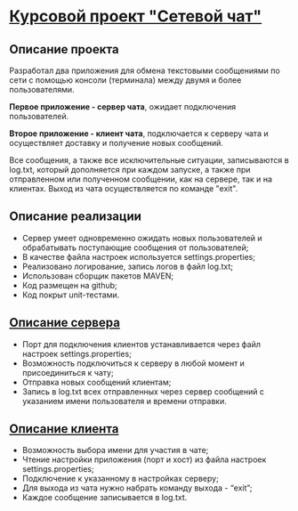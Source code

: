 # [Курсовой проект "Сетевой чат"](https://github.com/netology-code/jd-homeworks/blob/master/diploma/networkchat.md)

## Описание проекта

Разработал два приложения для обмена текстовыми сообщениями по сети с помощью консоли (терминала) между двумя и более пользователями.

**Первое приложение - сервер чата**, ожидает подключения пользователей.

**Второе приложение - клиент чата**, подключается к серверу чата и осуществляет доставку и получение новых сообщений.

Все сообщения, а также все исключительные ситуации, записываются в log.txt, который дополняется при каждом запуске, а также при отправленном или полученном сообщении, как на сервере, так и на клиентах. Выход из чата осуществляется по команде "exit".

## Описание реализации

- Сервер умеет одновременно ожидать новых пользователей и обрабатывать поступающие сообщения от пользователей;
- В качестве файла настроек используется settings.properties;
- Реализовано логирование, запись логов в файл log.txt;
- Использован сборщик пакетов MAVEN;
- Код размещен на github;
- Код покрыт unit-тестами.

## [Описание сервера](src/main/java/project/Server)

- Порт для подключения клиентов устанавливается через файл настроек settings.properties;
- Возможность подключиться к серверу в любой момент и присоединиться к чату;
- Отправка новых сообщений клиентам;
- Запись в log.txt всех отправленных через сервер сообщений с указанием имени пользователя и времени отправки.

## [Описание клиента](src/main/java/project/Client)

- Возможность выбора имени для участия в чате;
- Чтение настройки приложения (порт и хост) из файла настроек settings.properties;
- Подключение к указанному в настройках серверу;
- Для выхода из чата нужно набрать команду выхода - “exit”;
- Каждое сообщение записывается в log.txt.
